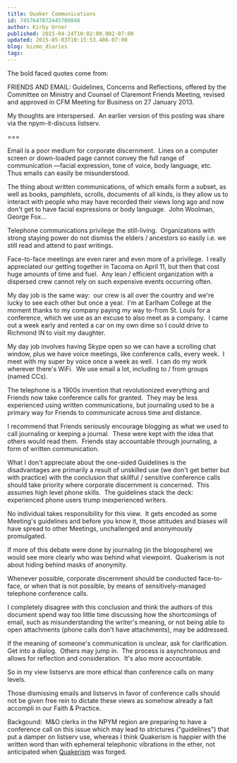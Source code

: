 ```yaml
---
title: Quaker Communications
id: 7457647872445709848
author: Kirby Urner
published: 2015-04-24T10:02:00.002-07:00
updated: 2015-05-03T10:15:53.486-07:00
blog: bizmo_diaries
tags: 
---
```


The bold faced quotes come from:

FRIENDS AND EMAIL: Guidelines, Concerns and Reflections, offered by the Committee on Ministry and Counsel of Claremont Friends Meeting, revised and approved in CFM Meeting for Business on 27 January 2013.

My thoughts are interspersed.  An earlier version of this posting was share via the npym-it-discuss listserv.

===

Email is a poor medium for corporate discernment.  Lines on a computer screen or down-loaded page cannot convey the full range of communication —facial expression, tone of voice, body language, etc.  Thus emails can easily be misunderstood.

The thing about written communications, of which emails form a subset, as well as books, pamphlets, scrolls, documents of all kinds, is they allow us to interact with people who may have recorded their views long ago and now don't get to have facial expressions or body language.  John Woolman,  George Fox...

Telephone communications privilege the still-living.  Organizations with strong staying power do not dismiss the elders / ancestors so easily i.e. we still read and attend to past writings.

Face-to-face meetings are even rarer and even more of a privilege.  I really appreciated our getting together in Tacoma on April 11, but then that cost huge amounts of time and fuel.  Any lean / efficient organization with a dispersed crew cannot rely on such expensive events occurring often.

My day job is the same way:  our crew is all over the country and we're lucky to see each other but once a year.  I'm at Earlham College at the moment thanks to my company paying my way to-from St. Louis for a conference, which we use as an excuse to also meet as a company.  I came out a week early and rented a car on my own dime so I could drive to Richmond IN to visit my daughter.

My day job involves having Skype open so we can have a scrolling chat window, plus we have voice meetings, like conference calls, every week.  I meet with my super by voice once a week as well.  I can do my work wherever there's WiFi.  We use email a lot, including to / from groups (named CCs).

The telephone is a 1900s invention that revolutionized everything and Friends now take conference calls for granted.  They may be less experienced using written communications, but journaling used to be a primary way for Friends to communicate across time and distance.

I recommend that Friends seriously encourage blogging as what we used to call journaling or keeping a journal.  These were kept with the idea that others would read them.  Friends stay accountable through journaling, a form of written communication.

What I don't appreciate about the one-sided Guidelines is the disadvantages are primarily a result of unskilled use (we don't get better but with practice) with the conclusion that skillful / sensitive conference calls should take priority where corporate discernment is concerned.  This assumes high level phone skills.  The guidelines stack the deck:  experienced phone users trump inexperienced writers.

No individual takes responsibility for this view.  It gets encoded as some Meeting's guidelines and before you know it, those attitudes and biases will have spread to other Meetings, unchallenged and anonymously promulgated.

If more of this debate were done by journaling (in the blogosphere) we would see more clearly who was behind what viewpoint.  Quakerism is not about hiding behind masks of anonymity.

Whenever possible, corporate discernment should be conducted face-to-face, or when that is not possible, by means of sensitively-managed telephone conference calls.

I completely disagree with this conclusion and think the authors of this document spend way too little time discussing how the shortcomings of email, such as misunderstanding the writer's meaning, or not being able to open attachments (phone calls don't have attachments), may be addressed.

If the meaning of someone's communication is unclear, ask for clarification. Get into a dialog.  Others may jump in.  The process is asynchronous and allows for reflection and consideration.  It's also more accountable.  

So in my view listservs are more ethical than conference calls on many levels.  

Those dismissing emails and listservs in favor of conference calls should not be given free rein to dictate these views as somehow already a fait accompli in our Faith & Practice.

Backgound:  M&O clerks in the NPYM region are preparing to have a conference call on this issue which may lead to strictures ("guidelines") that put a damper on listserv use, whereas I think Quakerism is happier with the written word than with ephemeral telephonic vibrations in the ether, not anticipated when [Quakerism](http://worldgame.blogspot.com/2015/05/quakers-what-do-we-offer.html) was forged.